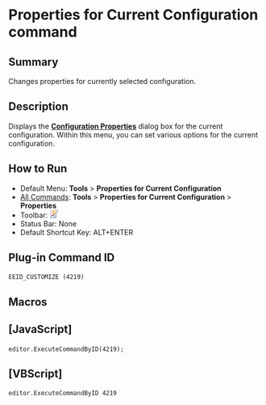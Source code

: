 # Properties for Current Configuration command

## Summary

Changes properties for currently selected configuration.

## Description

Displays the **[Configuration Properties](../../dlg/properties/index)** dialog box for the current configuration. Within this
menu, you can set
various options for the current configuration.

## How to Run

- Default Menu: **Tools** \> **Properties for Current Configuration**
- [All Commands](all_commands): **Tools** >
**Properties for Current Configuration** \> **Properties**
- Toolbar: ![](../../images/properties.gif)
- Status Bar: None
- Default Shortcut Key: ALT+ENTER

## Plug-in Command ID

```
EEID_CUSTOMIZE (4219)
```

## Macros

## \[JavaScript\]

```
editor.ExecuteCommandByID(4219);
```

## \[VBScript\]

```
editor.ExecuteCommandByID 4219
```

